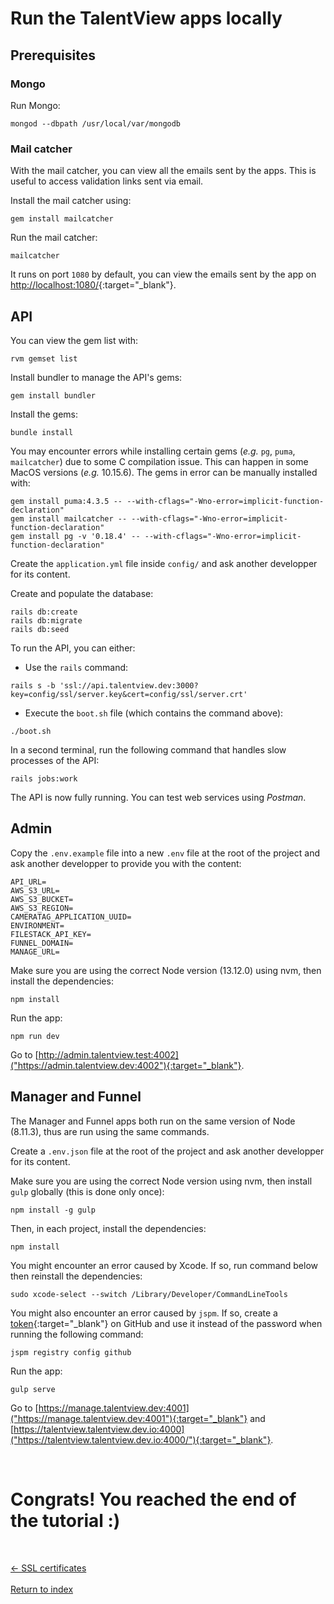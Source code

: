 # Run the TalentView apps locally

## Prerequisites

### Mongo

Run Mongo:

```
mongod --dbpath /usr/local/var/mongodb
```

### Mail catcher

With the mail catcher, you can view all the emails sent by the apps. This is useful to access validation links sent via email.

Install the mail catcher using:

```
gem install mailcatcher
```

Run the mail catcher:

```
mailcatcher
```
It runs on port `1080` by default, you can view the emails sent by the app on [http://localhost:1080/](http://localhost:1080/){:target="_blank"}.


## API

You can view the gem list with:

```
rvm gemset list
```

Install bundler to manage the API's gems:

```
gem install bundler
```

Install the gems:

```
bundle install
```

You may encounter errors while installing certain gems (*e.g.* `pg`, `puma`, `mailcatcher`) due to some C compilation issue. This can happen in some MacOS versions (*e.g.* 10.15.6). The gems in error can be manually installed with:

```
gem install puma:4.3.5 -- --with-cflags="-Wno-error=implicit-function-declaration"
gem install mailcatcher -- --with-cflags="-Wno-error=implicit-function-declaration"
gem install pg -v '0.18.4' -- --with-cflags="-Wno-error=implicit-function-declaration"
```

Create the `application.yml` file inside `config/` and ask another developper for its content.

Create and populate the database:

```
rails db:create
rails db:migrate
rails db:seed
```

To run the API, you can either:
- Use the `rails` command:
```
rails s -b 'ssl://api.talentview.dev:3000?key=config/ssl/server.key&cert=config/ssl/server.crt'
```
- Execute the `boot.sh` file (which contains the command above):
```
./boot.sh
```

In a second terminal, run the following command that handles slow processes of the API:
```
rails jobs:work
```

The API is now fully running. You can test web services using *Postman*.

## Admin

Copy the `.env.example` file into a new `.env` file at the root of the project and ask another developper to provide you with the content:

```
API_URL=
AWS_S3_URL=
AWS_S3_BUCKET=
AWS_S3_REGION=
CAMERATAG_APPLICATION_UUID=
ENVIRONMENT=
FILESTACK_API_KEY=
FUNNEL_DOMAIN=
MANAGE_URL=
```

Make sure you are using the correct Node version (13.12.0) using nvm, then install the dependencies:
```
npm install
```
Run the app:
```
npm run dev
```

Go to [http://admin.talentview.test:4002]("https://admin.talentview.dev:4002"){:target="_blank"}.

## Manager and Funnel

The Manager and Funnel apps both run on the same version of Node (8.11.3), thus are run using the same commands.

Create a `.env.json` file at the root of the project and ask another developper for its content.

Make sure you are using the correct Node version using nvm, then install `gulp` globally (this is done only once):
```
npm install -g gulp
```

Then, in each project, install the dependencies:

```
npm install
```

You might encounter an error caused by Xcode. If so, run command below then reinstall the dependencies:
```
sudo xcode-select --switch /Library/Developer/CommandLineTools
```
You might also encounter an error caused by `jspm`. If so, create a [token](https://docs.github.com/en/github/authenticating-to-github/creating-a-personal-access-token "link to tutorial"){:target="_blank"} on GitHub and use it instead of the password when running the following command:
```
jspm registry config github
```
Run the app:
```
gulp serve
```

Go to [https://manage.talentview.dev:4001]("https://manage.talentview.dev:4001"){:target="_blank"} and [https://talentview.talentview.dev.io:4000]("https://talentview.talentview.dev.io:4000/"){:target="_blank"}.

&nbsp;

# Congrats! You reached the end of the tutorial :)

&nbsp;

<div class="row">
  <div class="col-xs-6">
    <a
      href="./ssl.html"
      type="button"
      class="btn btn-light btn-lg btn-block">
      &larr; SSL certificates
    </a>
  </div>
  &nbsp;
  <div class="col-xs-6">
    <a
      href="./index.html"
      class="btn btn-light btn-lg btn-block">
      Return to index
    </a>
  </div>
</div>


